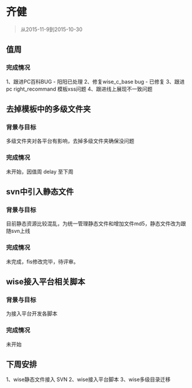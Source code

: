 # 齐健

> 从2015-11-9到2015-10-30

## 值周

### 完成情况

1、跟进PC百科BUG - 阳阳已处理
2、修复wise_c_base bug - 已修复
3、跟进pc right_recommand 模板xss问题
4、跟进线上展现不一致问题

## 去掉模板中的多级文件夹

### 背景与目标

多级文件夹对各平台有影响，去掉多级文件夹确保没问题

### 完成情况

未开始，因值周 delay 至下周

## svn中引入静态文件

### 背景与目标

目前静态资源比较混乱，为统一管理静态文件和增加文件md5，静态文件改为跟随svn上线

### 完成情况

未完成，fis修改完毕，待评审。

## wise接入平台相关脚本

### 背景与目标

为接入平台开发各脚本

### 完成情况

未开始


## 下周安排 

1、wise静态文件接入 SVN
2、wise接入平台脚本
3、wise多级目录迁移

